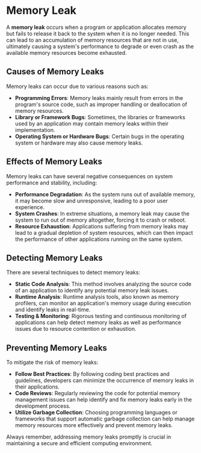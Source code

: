 # Memory Leak

A **memory leak** occurs when a program or application allocates memory but fails to release it back to the system when it is no longer needed. This can lead to an accumulation of memory resources that are not in use, ultimately causing a system's performance to degrade or even crash as the available memory resources become exhausted.

## Causes of Memory Leaks

Memory leaks can occur due to various reasons such as:

- **Programming Errors**: Memory leaks mainly result from errors in the program's source code, such as improper handling or deallocation of memory resources.
- **Library or Framework Bugs**: Sometimes, the libraries or frameworks used by an application may contain memory leaks within their implementation.
- **Operating System or Hardware Bugs**: Certain bugs in the operating system or hardware may also cause memory leaks.

## Effects of Memory Leaks

Memory leaks can have several negative consequences on system performance and stability, including:

- **Performance Degradation**: As the system runs out of available memory, it may become slow and unresponsive, leading to a poor user experience.
- **System Crashes**: In extreme situations, a memory leak may cause the system to run out of memory altogether, forcing it to crash or reboot.
- **Resource Exhaustion**: Applications suffering from memory leaks may lead to a gradual depletion of system resources, which can then impact the performance of other applications running on the same system.

## Detecting Memory Leaks

There are several techniques to detect memory leaks:

- **Static Code Analysis**: This method involves analyzing the source code of an application to identify any potential memory leak issues.
- **Runtime Analysis**: Runtime analysis tools, also known as memory profilers, can monitor an application's memory usage during execution and identify leaks in real-time.
- **Testing & Monitoring**: Rigorous testing and continuous monitoring of applications can help detect memory leaks as well as performance issues due to resource contention or exhaustion.

## Preventing Memory Leaks

To mitigate the risk of memory leaks:

- **Follow Best Practices**: By following coding best practices and guidelines, developers can minimize the occurrence of memory leaks in their applications.
- **Code Reviews**: Regularly reviewing the code for potential memory management issues can help identify and fix memory leaks early in the development process.
- **Utilize Garbage Collection**: Choosing programming languages or frameworks that support automatic garbage collection can help manage memory resources more effectively and prevent memory leaks.

Always remember, addressing memory leaks promptly is crucial in maintaining a secure and efficient computing environment.